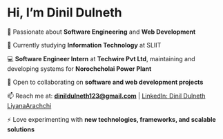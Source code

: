 # Hi, I’m Dinil Dulneth  

👀 Passionate about **Software Engineering** and **Web Development**  

🌱 Currently studying **Information Technology** at SLIIT  

💻 **Software Engineer Intern** at **Techwire Pvt Ltd**, maintaining and developing systems for **Norochcholai Power Plant**  

💞️ Open to collaborating on **software and web development projects**  

📫 Reach me at: **dinildulneth123@gmail.com** | [LinkedIn: Dinil Dulneth LiyanaArachchi](#)  

⚡ Love experimenting with **new technologies, frameworks, and scalable solutions**  

<!---
DinilDulneth/DinilDulneth is a ✨ special ✨ repository because its `README.md` (this file) appears on your GitHub profile.
You can click the Preview link to take a look at your changes.
--->
